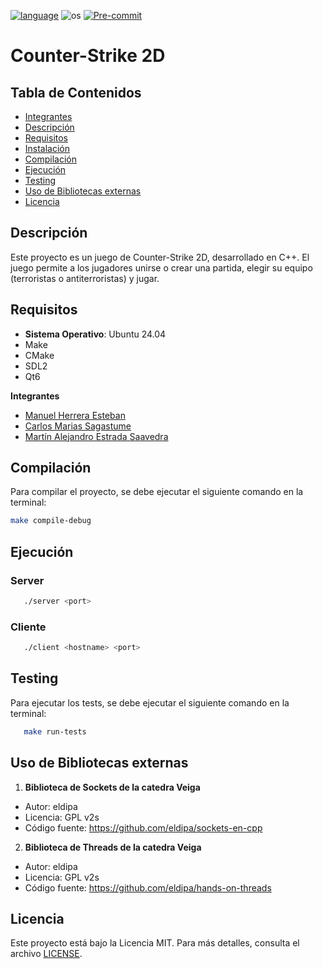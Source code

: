 [![language](https://img.shields.io/badge/language-C++-pink.svg?style=flat-square)](https://cplusplus.com/)
![os](https://img.shields.io/badge/OS-linux-blue.svg?style=flat-square)
[![Pre-commit](https://github.com/MatiasSagastume/tp-grupal-template/actions/workflows/pre-commit.yml/badge.svg)](https://github.com/MatiasSagastume/tp-grupal-template/actions/workflows/pre-commit.yml)
# Counter-Strike 2D

## Tabla de Contenidos
- [Integrantes](#integrantes)
- [Descripción](#descripción)
- [Requisitos](#requisitos)
- [Instalación](#instalación)
- [Compilación](#compilación)
- [Ejecución](#ejecución)
- [Testing](#testing)
- [Uso de Bibliotecas externas](#uso-de-bibliotecas-externas)
- [Licencia](#licencia)

## Descripción
Este proyecto es un juego de Counter-Strike 2D, desarrollado en C++. El juego permite a los jugadores unirse o crear una partida, elegir su equipo (terroristas o antiterroristas) y jugar.

## Requisitos
- **Sistema Operativo**: Ubuntu 24.04
- Make
- CMake
- SDL2
- Qt6

**Integrantes**

- [Manuel Herrera Esteban](https://github.com/Manuuherrera)
- [Carlos Marias Sagastume](https://github.com/MatiasSagastume)
- [Martín Alejandro Estrada Saavedra](https://github.com/martinSaav)

## Compilación
Para compilar el proyecto, se debe ejecutar el siguiente comando en la terminal:

```bash
make compile-debug
```

## Ejecución

### Server
```bash
   ./server <port>
```

### Cliente
```bash
   ./client <hostname> <port>
```

## Testing
Para ejecutar los tests, se debe ejecutar el siguiente comando en la terminal:

```bash
   make run-tests
```


## Uso de Bibliotecas externas

1. **Biblioteca de Sockets de la catedra Veiga**
- Autor: eldipa
- Licencia: GPL v2s
- Código fuente: https://github.com/eldipa/sockets-en-cpp

2. **Biblioteca de Threads de la catedra Veiga**
- Autor: eldipa
- Licencia: GPL v2s
- Código fuente: https://github.com/eldipa/hands-on-threads

## Licencia
Este proyecto está bajo la Licencia MIT. Para más detalles, consulta el archivo [LICENSE](LICENSE).
